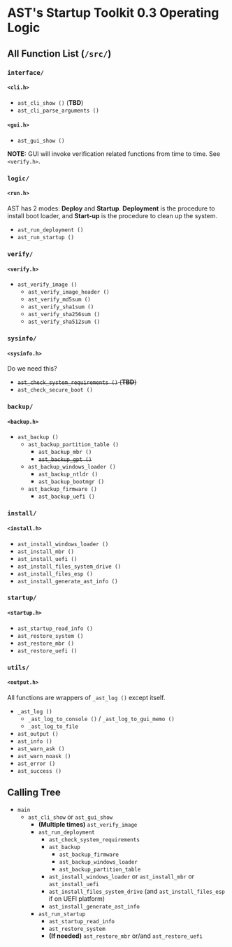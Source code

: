 # AST's Startup Toolkit 0.3 Operating Logic

## All Function List (`/src/`)

### `interface/`

#### `<cli.h>`

- `ast_cli_show ()` (**TBD**)
- `ast_cli_parse_arguments ()`

#### `<gui.h>`

- `ast_gui_show ()`

**NOTE:** GUI will invoke verification related functions from time to time. See `<verify.h>`.

### `logic/`

#### `<run.h>`

AST has 2 modes: **Deploy** and **Startup**. **Deployment** is the procedure to install boot loader, and **Start-up** is the procedure to clean up the system.

- `ast_run_deployment ()`
- `ast_run_startup ()`

### `verify/`

#### `<verify.h>`

- `ast_verify_image ()`
  - `ast_verify_image_header ()`
  - `ast_verify_md5sum ()`
  - `ast_verify_sha1sum ()`
  - `ast_verify_sha256sum ()`
  - `ast_verify_sha512sum ()`

### `sysinfo/`

#### `<sysinfo.h>`

Do we need this?

- ~~`ast_check_system_requirements ()` (**TBD**)~~
- `ast_check_secure_boot ()`

### `backup/`

#### `<backup.h>`

- `ast_backup ()`
  - `ast_backup_partition_table ()`
    - `ast_backup_mbr ()`
    - ~~`ast_backup_gpt ()`~~
  - `ast_backup_windows_loader ()`
    - `ast_backup_ntldr ()`
    - `ast_backup_bootmgr ()`
  - `ast_backup_firmware ()`
    - `ast_backup_uefi ()`

### `install/`

#### `<install.h>`

- `ast_install_windows_loader ()`
- `ast_install_mbr ()`
- `ast_install_uefi ()`
- `ast_install_files_system_drive ()`
- `ast_install_files_esp ()`
- `ast_install_generate_ast_info ()`

### `startup/`

#### `<startup.h>`

- `ast_startup_read_info ()`
- `ast_restore_system ()`
- `ast_restore_mbr ()`
- `ast_restore_uefi ()`

### `utils/`

#### `<output.h>`

All functions are wrappers of `_ast_log ()` except itself.

- `_ast_log ()`
  - `_ast_log_to_console ()` / `_ast_log_to_gui_memo ()`
  - `_ast_log_to_file`
- `ast_output ()`
- `ast_info ()`
- `ast_warn_ask ()`
- `ast_warn_noask ()`
- `ast_error ()`
- `ast_success ()`

## Calling Tree

- `main`
  - `ast_cli_show` or `ast_gui_show`
    - **(Multiple times)** `ast_verify_image`
    - `ast_run_deployment`
      - `ast_check_system_requirements`
      - `ast_backup`
        - `ast_backup_firmware`
        - `ast_backup_windows_loader`
        - `ast_backup_partition_table`
      - `ast_install_windows_loader` or `ast_install_mbr` or `ast_install_uefi`
      - `ast_install_files_system_drive` (and `ast_install_files_esp` if on UEFI platform)
      - `ast_install_generate_ast_info`
    - `ast_run_startup`
      - `ast_startup_read_info`
      - `ast_restore_system`
      - **(If needed)** `ast_restore_mbr` or/and `ast_restore_uefi`
